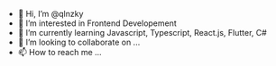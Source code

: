 - 👋 Hi, I’m @qlnzky
- 👀 I’m interested in Frontend Developement
- 🌱 I’m currently learning Javascript, Typescript, React.js, Flutter, C#
- 💞️ I’m looking to collaborate on ...
- 📫 How to reach me ...

<!---
qlnzky/qlnzky is a ✨ special ✨ repository because its `README.md` (this file) appears on your GitHub profile.
You can click the Preview link to take a look at your changes.
--->
